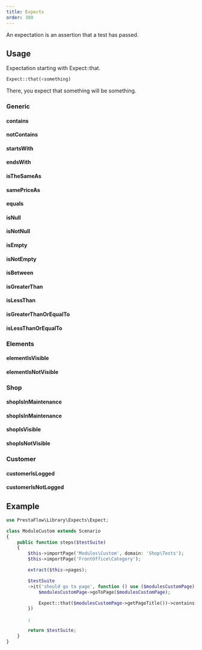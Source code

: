 ```yaml
---
title: Expects
order: 300
---
```


An expectation is an assertion that a test has passed.


## Usage

Expectation starting with Expect::that.

```php
Expect::that(<something)
```

There, you expect that something will be something.

### Generic
#### contains
#### notContains

#### startsWith
#### endsWith

#### isTheSameAs
#### samePriceAs
#### equals

#### isNull
#### isNotNull
#### isEmpty
#### isNotEmpty

#### isBetween
#### isGreaterThan
#### isLessThan
#### isGreaterThanOrEqualTo
#### isLessThanOrEqualTo

### Elements
#### elementIsVisible
#### elementIsNotVisible

### Shop
#### shopIsInMaintenance
#### shopIsInMaintenance
#### shopIsVisible
#### shopIsNotVisible

### Customer
#### customerIsLogged
#### customerIsNotLogged

## Example

```php
use PrestaFlow\Library\Expects\Expect;

class ModuleCustom extends Scenario
{
    public function steps($testSuite)
    {
        $this->importPage('Modules\Custom', domain: 'Shop\Tests');
        $this->importPage('FrontOffice\Category');

        extract($this->pages);

        $testSuite
        ->it('should go to page', function () use ($modulesCustomPage) {
            $modulesCustomPage->goToPage($modulesCustomPage);

            Expect::that($modulesCustomPage->getPageTitle())->contains($modulesCustomPage->pageTitle());
        })

        ;

        return $testSuite;
    }
}
```
